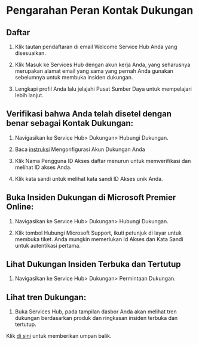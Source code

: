 # <a name="support-contact-role-onboarding"></a>Pengarahan Peran Kontak Dukungan

## <a name="register"></a>Daftar  

1. Klik tautan pendaftaran di email Welcome Service Hub Anda yang disesuaikan.

2. Klik Masuk ke Services Hub dengan akun kerja Anda, yang seharusnya merupakan alamat email yang sama yang pernah Anda gunakan sebelumnya untuk membuka insiden dukungan.

3. Lengkapi profil Anda lalu jelajahi Pusat Sumber Daya untuk mempelajari lebih lanjut.

## <a name="verify-you-are-correctly-setup-as-support-contact"></a>Verifikasi bahwa Anda telah disetel dengan benar sebagai Kontak Dukungan:

1. Navigasikan ke Service Hub> Dukungan> Hubungi Dukungan.

2. Baca [instruksi](https://go.microsoft.com/fwlink/?linkid=838933) Mengonfigurasi Akun Dukungan Anda

3. Klik Nama Pengguna ID Akses daftar menurun untuk memverifikasi dan melihat ID akses Anda.

4. Klik kata sandi untuk melihat kata sandi ID Akses unik Anda.

## <a name="open-a-support-incident-on-microsoft-premier-online"></a>Buka Insiden Dukungan di Microsoft Premier Online:

1. Navigasikan ke Service Hub> Dukungan> Hubungi Dukungan. 

2. Klik tombol Hubungi Microsoft Support, ikuti petunjuk di layar untuk membuka tiket. Anda mungkin memerlukan Id Akses dan Kata Sandi untuk autentikasi pertama.


## <a name="view-support-open-and-closed-incidents"></a>Lihat Dukungan Insiden Terbuka dan Tertutup

1.  Navigasikan ke Service Hub> Dukungan> Permintaan Dukungan.

## <a name="view-support-trends"></a>Lihat tren Dukungan:

1. Buka Services Hub, pada tampilan dasbor Anda akan melihat tren dukungan berdasarkan produk dan ringkasan insiden terbuka dan tertutup.



Klik <a href="mailto:SHub_Feedback_RC@Microsoft.com?subject=Resource%20Center%20Feedback%3A%20%3CInsert%20feedback%20topic%3E%3E&amp;body=%3C%3Cplease%20submit%20your%20feedback%20with%20enough%20detail%20on%20the%20problem%2C%20reproduction%20steps%20and%20what%20you%20desire%20to%20happen%3E%3E" target="_blank">di sini</a> untuk memberikan umpan balik.
